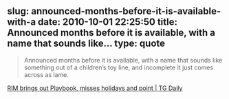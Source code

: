 slug: announced-months-before-it-is-available-with-a
date: 2010-10-01 22:25:50
title: Announced months before it is available, with a name that sounds like...
type: quote
---

> Announced months before it is available, with a name that sounds like something out of a children’s toy line, and incomplete it just comes across as lame.

[RIM brings out Playbook, misses holidays and point | TG Daily](http://www.tgdaily.com/opinion/51742-rim-brings-out-playbook-misses-holidays-and-point)
